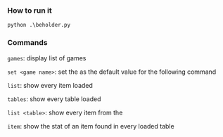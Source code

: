 ### How to run it

`python .\beholder.py`

### Commands

`games`: display list of games

`set <game name>`: set the <game name> as the default value for the following command

`list`: show every item loaded

`tables`: show every table loaded

`list <table>`: show every item from the <table>

`item`: show the stat of an item found in every loaded table
